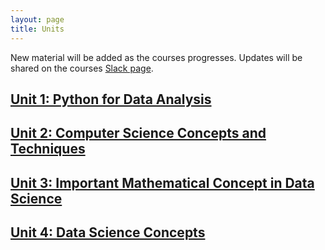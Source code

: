 ```yaml
---
layout: page
title: Units
---
```


<p class="message"> New material will be added as the courses
   progresses. Updates will be shared on the courses <a
   href="http://uh-bio740.slack.com">Slack page</a>.  </p>


## [Unit 1: Python for Data Analysis](unit_1/introduction_to_python/introduction_to_python) 

## [Unit 2: Computer Science Concepts and Techniques](##anchors-)

## [Unit 3: Important Mathematical Concept in Data Science](##anchors-)

## [Unit 4: Data Science Concepts](##anchors-)


